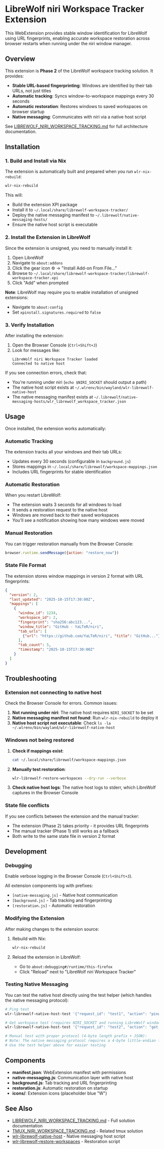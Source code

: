 # LibreWolf niri Workspace Tracker Extension

This WebExtension provides stable window identification for LibreWolf using URL fingerprints, enabling accurate workspace restoration across browser restarts when running under the niri window manager.

## Overview

This extension is **Phase 2** of the LibreWolf workspace tracking solution. It provides:

- **Stable URL-based fingerprinting**: Windows are identified by their tab URLs, not just titles
- **Automatic tracking**: Syncs window-to-workspace mappings every 30 seconds
- **Automatic restoration**: Restores windows to saved workspaces on browser startup
- **Native messaging**: Communicates with niri via a native host script

See [LIBREWOLF_NIRI_WORKSPACE_TRACKING.md](../../LIBREWOLF_NIRI_WORKSPACE_TRACKING.md) for full architecture documentation.

## Installation

### 1. Build and Install via Nix

The extension is automatically built and prepared when you run `wlr-nix-rebuild`:

```bash
wlr-nix-rebuild
```

This will:
- Build the extension XPI package
- Install it to `~/.local/share/librewolf-workspace-tracker/`
- Deploy the native messaging manifest to `~/.librewolf/native-messaging-hosts/`
- Ensure the native host script is executable

### 2. Install the Extension in LibreWolf

Since the extension is unsigned, you need to manually install it:

1. Open LibreWolf
2. Navigate to `about:addons`
3. Click the gear icon ⚙️ → "Install Add-on From File..."
4. Browse to `~/.local/share/librewolf-workspace-tracker/librewolf-workspace-tracker.xpi`
5. Click "Add" when prompted

**Note**: LibreWolf may require you to enable installation of unsigned extensions:
- Navigate to `about:config`
- Set `xpinstall.signatures.required` to `false`

### 3. Verify Installation

After installing the extension:

1. Open the Browser Console (`Ctrl+Shift+J`)
2. Look for messages like:
   ```
   LibreWolf niri Workspace Tracker loaded
   Connected to native host
   ```

If you see connection errors, check that:
- You're running under niri (`echo $NIRI_SOCKET` should output a path)
- The native host script exists at `~/.wlrenv/bin/wayland/wlr-librewolf-native-host`
- The native messaging manifest exists at `~/.librewolf/native-messaging-hosts/wlr_librewolf_workspace_tracker.json`

## Usage

Once installed, the extension works automatically:

### Automatic Tracking

The extension tracks all your windows and their tab URLs:
- Updates every 30 seconds (configurable in `background.js`)
- Stores mappings in `~/.local/share/librewolf/workspace-mappings.json`
- Includes URL fingerprints for stable identification

### Automatic Restoration

When you restart LibreWolf:
- The extension waits 3 seconds for all windows to load
- It sends a restoration request to the native host
- Windows are moved back to their saved workspaces
- You'll see a notification showing how many windows were moved

### Manual Restoration

You can trigger restoration manually from the Browser Console:

```javascript
browser.runtime.sendMessage({action: "restore_now"})
```

### State File Format

The extension stores window mappings in version 2 format with URL fingerprints:

```json
{
  "version": 2,
  "last_updated": "2025-10-15T17:30:00Z",
  "mappings": [
    {
      "window_id": 1234,
      "workspace_id": 2,
      "fingerprint": "sha256:abc123...",
      "window_title": "GitHub - YaLTeR/niri",
      "tab_urls": [
        {"url": "https://github.com/YaLTeR/niri", "title": "GitHub..."}
      ],
      "tab_count": 5,
      "timestamp": "2025-10-15T17:30:00Z"
    }
  ]
}
```

## Troubleshooting

### Extension not connecting to native host

Check the Browser Console for errors. Common issues:

1. **Not running under niri**: The native host requires `NIRI_SOCKET` to be set
2. **Native messaging manifest not found**: Run `wlr-nix-rebuild` to deploy it
3. **Native host script not executable**: Check `ls -la ~/.wlrenv/bin/wayland/wlr-librewolf-native-host`

### Windows not being restored

1. **Check if mappings exist**:
   ```bash
   cat ~/.local/share/librewolf/workspace-mappings.json
   ```

2. **Manually test restoration**:
   ```bash
   wlr-librewolf-restore-workspaces --dry-run --verbose
   ```

3. **Check native host logs**:
   The native host logs to stderr, which LibreWolf captures in the Browser Console

### State file conflicts

If you see conflicts between the extension and the manual tracker:
- The extension (Phase 2) takes priority - it provides URL fingerprints
- The manual tracker (Phase 1) still works as a fallback
- Both write to the same state file in version 2 format

## Development

### Debugging

Enable verbose logging in the Browser Console (`Ctrl+Shift+J`).

All extension components log with prefixes:
- `[native-messaging.js]` - Native host communication
- `[background.js]` - Tab tracking and fingerprinting
- `[restoration.js]` - Automatic restoration

### Modifying the Extension

After making changes to the extension source:

1. Rebuild with Nix:
   ```bash
   wlr-nix-rebuild
   ```

2. Reload the extension in LibreWolf:
   - Go to `about:debugging#/runtime/this-firefox`
   - Click "Reload" next to "LibreWolf niri Workspace Tracker"

### Testing Native Messaging

You can test the native host directly using the test helper (which handles the native messaging protocol):

```bash
# Ping test
wlr-librewolf-native-host-test '{"request_id": "test1", "action": "ping"}'

# Get workspace test (requires NIRI_SOCKET and running LibreWolf windows)
wlr-librewolf-native-host-test '{"request_id": "test2", "action": "get_workspace", "window_id": 123, "tabs": []}'

# Manual test with proper protocol (4-byte length prefix + JSON):
# Note: The native messaging protocol requires a 4-byte little-endian length prefix
# Use the test helper above for easier testing
```

## Components

- **manifest.json**: WebExtension manifest with permissions
- **native-messaging.js**: Communication layer with native host
- **background.js**: Tab tracking and URL fingerprinting
- **restoration.js**: Automatic restoration on startup
- **icons/**: Extension icons (placeholder blue "W")

## See Also

- [LIBREWOLF_NIRI_WORKSPACE_TRACKING.md](../../LIBREWOLF_NIRI_WORKSPACE_TRACKING.md) - Full solution documentation
- [TMUX_NIRI_WORKSPACE_TRACKING.md](../../TMUX_NIRI_WORKSPACE_TRACKING.md) - Related tmux solution
- [wlr-librewolf-native-host](../../bin/wayland/wlr-librewolf-native-host) - Native messaging host script
- [wlr-librewolf-restore-workspaces](../../bin/wayland/wlr-librewolf-restore-workspaces) - Restoration script
